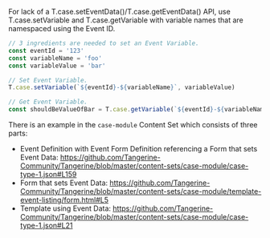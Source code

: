 For lack of a T.case.setEventData()/T.case.getEventData() API, use T.case.setVariable and T.case.getVariable with variable names that are namespaced using the Event ID.

```javascript
// 3 ingredients are needed to set an Event Variable.
const eventId = '123'
const variableName = 'foo'
const variableValue = 'bar'

// Set Event Variable.
T.case.setVariable(`${eventId}-${variableName}`, variableValue)

// Get Event Variable.
const shouldBeValueOfBar = T.case.getVariable(`${eventId}-${variableName}`)
```

There is an example in the `case-module` Content Set which consists of three parts:
- Event Definition with Event Form Definition referencing a Form that sets Event Data: https://github.com/Tangerine-Community/Tangerine/blob/master/content-sets/case-module/case-type-1.json#L159
- Form that sets Event Data: https://github.com/Tangerine-Community/Tangerine/blob/master/content-sets/case-module/template-event-listing/form.html#L5
- Template using Event Data: https://github.com/Tangerine-Community/Tangerine/blob/master/content-sets/case-module/case-type-1.json#L21
                                              
